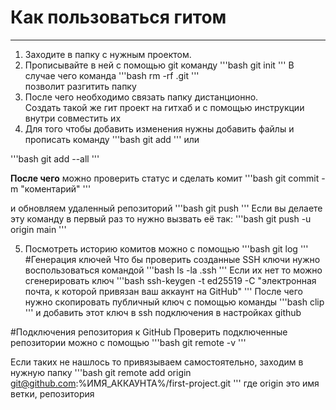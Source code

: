 # Как пользоваться гитом 

---

1. Заходите в папку с нужным проектом. 
2. Прописывайте в ней с помощью git команду
'''bash
git init
'''
В случае чего команда 
'''bash
rm -rf .git
'''  
позволит разгитить папку
3. После чего необходимо связать папку дистанционно.  
Создать такой же гит проект на гитхаб и с помощью инструкции внутри совместить их
4. Для того чтобы добавить изменения нужны добавить файлы и прописать команду 
'''bash
git add
'''
или 

'''bash
git add --all
'''

__После чего__ можно проверить статус и сделать комит
'''bash
git commit -m "коментарий"
'''

и обновляем удаленный репозиторий 
'''bash
git push
'''
Если вы делаете эту команду в первый раз то нужно вызвать её так:
'''bash
git push -u origin main
'''

5. Посмотреть историю комитов можно с помощью
'''bash
git log
'''
#Генерация ключей
Что бы проверить созданные SSH ключи нужно воспользоваться командой
'''bash
ls -la .ssh
'''
Если их нет то можно сгенерировать ключ
'''bash
ssh-keygen -t ed25519 -C "электронная почта, к которой привязан ваш аккаунт на GitHub"
'''
После чего нужно скопировать публичный ключ с помощью команды
'''bash
clip
'''
и добавить этот ключ в ssh подключения в настройках github

#Подключения репозитория к GitHub 
Проверить подключенные репозитории можно с помощью 
'''bash
git remote -v
'''

Если таких не нашлось то привязываем самостоятельно, заходим в нужную папку
'''bash
git remote add origin git@github.com:%ИМЯ_АККАУНТА%/first-project.git 
'''
где origin это имя ветки, репозитория